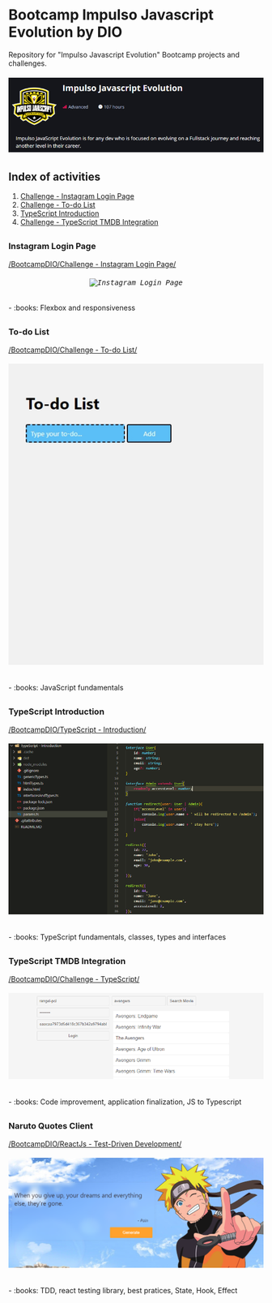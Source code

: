 # Bootcamp Impulso Javascript Evolution by DIO
<p>Repository for "Impulso Javascript Evolution" Bootcamp projects and challenges.</p>
<h6 align="center"><img src="https://github.com/rangel-pci/files/blob/master/bootcamp_abnner.png" alt="Bootcamp Banner"></h6>

<h2>Index of activities</h2>
<ol>
    <li><a href="#Instagram">Challenge - Instagram Login Page</a></li>
    <li><a href="#To-do-list">Challenge - To-do List</a></li>
    <li><a href="#TypeScript-Introduction">TypeScript Introduction</a></li>
    <li><a href="#TypeScript-tmdb">Challenge - TypeScript TMDB Integration</a></li>
</ol>

##

<h3 id="Instagram">Instagram Login Page</h3>
<a href="https://github.com/rangel-pci/BootcampDIO/tree/master/Challenge%20-%20Instagram%20Login%20Page">/BootcampDIO/Challenge - Instagram Login Page/</a>
<h6 align="center"><kbd><img src="https://github.com/rangel-pci/files/blob/master/ig_login_page.gif" alt="Instagram Login Page"></kbd></h6>
- :books: Flexbox and responsiveness 

##

<h3 id="To-do-list">To-do List</h3>
<a href="https://github.com/rangel-pci/BootcampDIO/tree/master/Challenge%20-%20To-do%20List">/BootcampDIO/Challenge - To-do List/</a>
<h6 align="center"><kbd><img src="https://github.com/rangel-pci/files/blob/master/to-do-list.gif" alt="To-do App"></kbd></h6>
- :books: JavaScript fundamentals

##

<h3 id="TypeScript-Introduction">TypeScript Introduction</h3>
<a href="https://github.com/rangel-pci/BootcampDIO/tree/master/TypeScript%20-%20Introduction">/BootcampDIO/TypeScript - Introduction/</a>
<h6 align="center"><kbd><img src="https://github.com/rangel-pci/files/blob/master/typescriptLesson.png" alt="TypeScript Introduction"></kbd></h6>
- :books: TypeScript fundamentals, classes, types and interfaces

##

<h3 id="TypeScript-tmdb">TypeScript TMDB Integration</h3>
<a href="https://github.com/rangel-pci/BootcampDIO/tree/master/Challenge%20-%20TypeScript">/BootcampDIO/Challenge - TypeScript/</a>
<h6 align="center"><kbd><img src="https://github.com/rangel-pci/files/blob/master/tsTMDB.png" alt="TypeScript TMDB Integration"></kbd></h6>
- :books: Code improvement, application finalization, JS to Typescript

##

<h3 id="TypeScript-tmdb">Naruto Quotes Client</h3>
<a href="https://github.com/rangel-pci/BootcampDIO/tree/master/ReactJs%20-%20Test-Driven%20Development/project">/BootcampDIO/ReactJs - Test-Driven Development/</a>
<h6 align="center"><kbd><img src="https://github.com/rangel-pci/files/blob/master/Cap_quotes.png" alt="Naruto Quotes Client"></kbd></h6>
- :books: TDD, react testing library, best pratices, State, Hook, Effect

##
